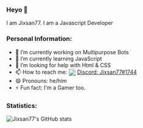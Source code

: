 ### Heyo 👋
I am Jixsan77. I am a Javascript Developer

### Personal Information:
- 🔭 I’m currently working on Multipurpose Bots
- 🌱 I’m currently learning JavaScript
- 🤔 I’m looking for help with Html & CSS
- 📫 How to reach me: <img src="https://discord.com/assets/e05ead6e6ebc08df9291738d0aa6986d.png" width="19px " style="text-align:center" align="center"> <a href="https://discord.com/users/760447160772067338">Discord: Jixsan77#1744</a>
- 😄 Pronouns: he/him
- ⚡ Fun fact: I'm a Gamer too.
### Statistics:
![Jixsan77's GitHub stats](https://github-readme-stats.vercel.app/api?username=Jixsan77&show_icons=true&theme=material-palenight)

   

